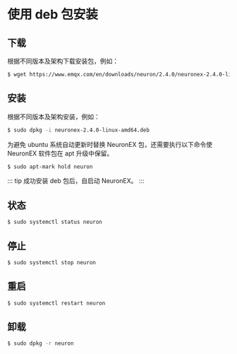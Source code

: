 # 使用 deb 包安装

## 下载

根据不同版本及架构下载安装包，例如：

```bash
$ wget https://www.emqx.com/en/downloads/neuron/2.4.0/neuronex-2.4.0-linux-amd64.deb
```

## 安装

根据不同版本及架构安装，例如：

```bash
$ sudo dpkg -i neuronex-2.4.0-linux-amd64.deb
```

为避免 ubuntu 系统自动更新时替换 NeuronEX 包，还需要执行以下命令使 NeuronEX 软件包在 apt 升级中保留。

```bash
$ sudo apt-mark hold neuron
```

::: tip
成功安装 deb 包后，自启动 NeuronEX。
:::

## 状态

```bash
$ sudo systemctl status neuron
```

## 停止

```bash
$ sudo systemctl stop neuron
```

## 重启

```bash
$ sudo systemctl restart neuron
```

## 卸载

```bash
$ sudo dpkg -r neuron
```